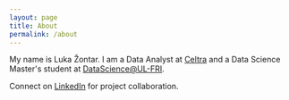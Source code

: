 ```yaml
---
layout: page
title: About
permalink: /about
---
```


My name is Luka Žontar. I am a Data Analyst at [Celtra](https://celtra.com/) and a Data Science Master's student at [DataScience@UL-FRI](https://datascience.fri.uni-lj.si/). 

Connect on [LinkedIn](https://www.linkedin.com/in/luka-%C5%BEontar/) for project collaboration.